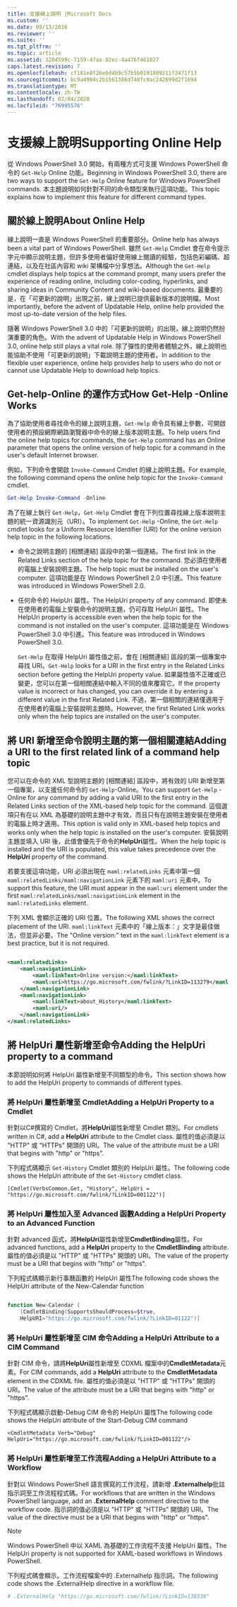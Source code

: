 ```yaml
---
title: 支援線上說明 |Microsoft Docs
ms.custom: ''
ms.date: 09/13/2016
ms.reviewer: ''
ms.suite: ''
ms.tgt_pltfrm: ''
ms.topic: article
ms.assetid: 3204599c-7159-47aa-82ec-4a476f461027
caps.latest.revision: 7
ms.openlocfilehash: cf181e8f26ebd4b9c57b5b0191809211f2471f13
ms.sourcegitcommit: bc9a4904c2b1561386d748fc9ac242699d2f1694
ms.translationtype: MT
ms.contentlocale: zh-TW
ms.lasthandoff: 02/04/2020
ms.locfileid: "76995576"
---
```

# <a name="supporting-online-help"></a><span data-ttu-id="92f34-102">支援線上說明</span><span class="sxs-lookup"><span data-stu-id="92f34-102">Supporting Online Help</span></span>

<span data-ttu-id="92f34-103">從 Windows PowerShell 3.0 開始，有兩種方式可支援 Windows PowerShell 命令的 `Get-Help` Online 功能。</span><span class="sxs-lookup"><span data-stu-id="92f34-103">Beginning in Windows PowerShell 3.0, there are two ways to support the `Get-Help` Online feature for Windows PowerShell commands.</span></span> <span data-ttu-id="92f34-104">本主題說明如何針對不同的命令類型來執行這項功能。</span><span class="sxs-lookup"><span data-stu-id="92f34-104">This topic explains how to implement this feature for different command types.</span></span>

## <a name="about-online-help"></a><span data-ttu-id="92f34-105">關於線上說明</span><span class="sxs-lookup"><span data-stu-id="92f34-105">About Online Help</span></span>

<span data-ttu-id="92f34-106">線上說明一直是 Windows PowerShell 的重要部分。</span><span class="sxs-lookup"><span data-stu-id="92f34-106">Online help has always been a vital part of Windows PowerShell.</span></span> <span data-ttu-id="92f34-107">雖然 `Get-Help` Cmdlet 會在命令提示字元中顯示說明主題，但許多使用者偏好使用線上閱讀的經驗，包括色彩編碼、超連結，以及在社區內容和 wiki 架構檔中分享想法。</span><span class="sxs-lookup"><span data-stu-id="92f34-107">Although the `Get-Help` cmdlet displays help topics at the command prompt, many users prefer the experience of reading online, including color-coding, hyperlinks, and sharing ideas in Community Content and wiki-based documents.</span></span> <span data-ttu-id="92f34-108">最重要的是，在「可更新的說明」出現之前，線上說明已提供最新版本的說明檔。</span><span class="sxs-lookup"><span data-stu-id="92f34-108">Most importantly, before the advent of Updatable Help, online help provided the most up-to-date version of the help files.</span></span>

<span data-ttu-id="92f34-109">隨著 Windows PowerShell 3.0 中的「可更新的說明」的出現，線上說明仍然扮演重要的角色。</span><span class="sxs-lookup"><span data-stu-id="92f34-109">With the advent of Updatable Help in Windows PowerShell 3.0, online help still plays a vital role.</span></span> <span data-ttu-id="92f34-110">除了彈性的使用者體驗之外，線上說明也能協助不使用「可更新的說明」下載說明主題的使用者。</span><span class="sxs-lookup"><span data-stu-id="92f34-110">In addition to the flexible user experience, online help provides help to users who do not or cannot use Updatable Help to download help topics.</span></span>

## <a name="how-get-help--online-works"></a><span data-ttu-id="92f34-111">Get-help-Online 的運作方式</span><span class="sxs-lookup"><span data-stu-id="92f34-111">How Get-Help -Online Works</span></span>

<span data-ttu-id="92f34-112">為了協助使用者尋找命令的線上說明主題，`Get-Help` 命令具有線上參數，可開啟使用者的預設網際網路瀏覽器中命令的線上版本說明主題。</span><span class="sxs-lookup"><span data-stu-id="92f34-112">To help users find the online help topics for commands, the `Get-Help` command has an Online parameter that opens the online version of help topic for a command in the user's default Internet browser.</span></span>

<span data-ttu-id="92f34-113">例如，下列命令會開啟 `Invoke-Command` Cmdlet 的線上說明主題。</span><span class="sxs-lookup"><span data-stu-id="92f34-113">For example, the following command opens the online help topic for the `Invoke-Command` cmdlet.</span></span>

```powershell
Get-Help Invoke-Command -Online
```

<span data-ttu-id="92f34-114">為了在線上執行 `Get-Help`，`Get-Help` Cmdlet 會在下列位置尋找線上版本說明主題的統一資源識別元（URI）。</span><span class="sxs-lookup"><span data-stu-id="92f34-114">To implement `Get-Help` -Online, the `Get-Help` cmdlet looks for a Uniform Resource Identifier (URI) for the online version help topic in the following locations.</span></span>

- <span data-ttu-id="92f34-115">命令之說明主題的 [相關連結] 區段中的第一個連結。</span><span class="sxs-lookup"><span data-stu-id="92f34-115">The first link in the Related Links section of the help topic for the command.</span></span> <span data-ttu-id="92f34-116">您必須在使用者的電腦上安裝說明主題。</span><span class="sxs-lookup"><span data-stu-id="92f34-116">The help topic must be installed on the user's computer.</span></span> <span data-ttu-id="92f34-117">這項功能是在 Windows PowerShell 2.0 中引進。</span><span class="sxs-lookup"><span data-stu-id="92f34-117">This feature was introduced in Windows PowerShell 2.0.</span></span>

- <span data-ttu-id="92f34-118">任何命令的 HelpUri 屬性。</span><span class="sxs-lookup"><span data-stu-id="92f34-118">The HelpUri property of any command.</span></span> <span data-ttu-id="92f34-119">即使未在使用者的電腦上安裝命令的說明主題，仍可存取 HelpUri 屬性。</span><span class="sxs-lookup"><span data-stu-id="92f34-119">The HelpUri property is accessible even when the help topic for the command is not installed on the user's computer.</span></span> <span data-ttu-id="92f34-120">這項功能是在 Windows PowerShell 3.0 中引進。</span><span class="sxs-lookup"><span data-stu-id="92f34-120">This feature was introduced in Windows PowerShell 3.0.</span></span>

  <span data-ttu-id="92f34-121">`Get-Help` 在取得 HelpUri 屬性值之前，會在 [相關連結] 區段的第一個專案中尋找 URI。</span><span class="sxs-lookup"><span data-stu-id="92f34-121">`Get-Help` looks for a URI in the first entry in the Related Links section before getting the HelpUri property value.</span></span> <span data-ttu-id="92f34-122">如果屬性值不正確或已變更，您可以在第一個相關連結中輸入不同的值來覆寫它。</span><span class="sxs-lookup"><span data-stu-id="92f34-122">If the property value is incorrect or has changed, you can override it by entering a different value in the first Related Link.</span></span> <span data-ttu-id="92f34-123">不過，第一個相關的連結僅適用于在使用者的電腦上安裝說明主題時。</span><span class="sxs-lookup"><span data-stu-id="92f34-123">However, the first Related Link works only when the help topics are installed on the user's computer.</span></span>

## <a name="adding-a-uri-to-the-first-related-link-of-a-command-help-topic"></a><span data-ttu-id="92f34-124">將 URI 新增至命令說明主題的第一個相關連結</span><span class="sxs-lookup"><span data-stu-id="92f34-124">Adding a URI to the first related link of a command help topic</span></span>

<span data-ttu-id="92f34-125">您可以在命令的 XML 型說明主題的 [相關連結] 區段中，將有效的 URI 新增至第一個專案，以支援任何命令的 `Get-Help`-Online。</span><span class="sxs-lookup"><span data-stu-id="92f34-125">You can support `Get-Help` -Online for any command by adding a valid URI to the first entry in the Related Links section of the XML-based help topic for the command.</span></span> <span data-ttu-id="92f34-126">這個選項只有在以 XML 為基礎的說明主題中才有效，而且只有在說明主題安裝在使用者的電腦上時才適用。</span><span class="sxs-lookup"><span data-stu-id="92f34-126">This option is valid only in XML-based help topics and works only when the help topic is installed on the user's computer.</span></span> <span data-ttu-id="92f34-127">安裝說明主題並填入 URI 後，此值會優先于命令的**HelpUri**屬性。</span><span class="sxs-lookup"><span data-stu-id="92f34-127">When the help topic is installed and the URI is populated, this value takes precedence over the **HelpUri** property of the command.</span></span>

<span data-ttu-id="92f34-128">若要支援這項功能，URI 必須出現在 `maml:relatedLinks` 元素中第一個 `maml:relatedLinks/maml:navigationLink` 元素下的 `maml:uri` 元素中。</span><span class="sxs-lookup"><span data-stu-id="92f34-128">To support this feature, the URI must appear in the `maml:uri` element under the first `maml:relatedLinks/maml:navigationLink` element in the `maml:relatedLinks` element.</span></span>

<span data-ttu-id="92f34-129">下列 XML 會顯示正確的 URI 位置。</span><span class="sxs-lookup"><span data-stu-id="92f34-129">The following XML shows the correct placement of the URI.</span></span> <span data-ttu-id="92f34-130">`maml:linkText` 元素中的「線上版本：」文字是最佳做法，但並非必要。</span><span class="sxs-lookup"><span data-stu-id="92f34-130">The "Online version:" text in the `maml:linkText` element is a best practice, but it is not required.</span></span>

```xml

<maml:relatedLinks>
    <maml:navigationLink>
        <maml:linkText>Online version:</maml:linkText>
        <maml:uri>https://go.microsoft.com/fwlink/?LinkID=113279</maml:uri>
    </maml:navigationLink>
    <maml:navigationLink>
        <maml:linkText>about_History</maml:linkText>
        <maml:uri/>
    </maml:navigationLink>
</maml:relatedLinks>
```

## <a name="adding-the-helpuri-property-to-a-command"></a><span data-ttu-id="92f34-131">將 HelpUri 屬性新增至命令</span><span class="sxs-lookup"><span data-stu-id="92f34-131">Adding the HelpUri property to a command</span></span>

<span data-ttu-id="92f34-132">本節說明如何將 HelpUri 屬性新增至不同類型的命令。</span><span class="sxs-lookup"><span data-stu-id="92f34-132">This section shows how to add the HelpUri property to commands of different types.</span></span>

### <a name="adding-a-helpuri-property-to-a-cmdlet"></a><span data-ttu-id="92f34-133">將 HelpUri 屬性新增至 Cmdlet</span><span class="sxs-lookup"><span data-stu-id="92f34-133">Adding a HelpUri Property to a Cmdlet</span></span>

<span data-ttu-id="92f34-134">針對以C#撰寫的 Cmdlet，將**HelpUri**屬性新增至 Cmdlet 類別。</span><span class="sxs-lookup"><span data-stu-id="92f34-134">For cmdlets written in C#, add a **HelpUri** attribute to the Cmdlet class.</span></span> <span data-ttu-id="92f34-135">屬性的值必須是以 "HTTP" 或 "HTTPs" 開頭的 URI。</span><span class="sxs-lookup"><span data-stu-id="92f34-135">The value of the attribute must be a URI that begins with "http" or "https".</span></span>

<span data-ttu-id="92f34-136">下列程式碼顯示 `Get-History` Cmdlet 類別的 HelpUri 屬性。</span><span class="sxs-lookup"><span data-stu-id="92f34-136">The following code shows the HelpUri attribute of the `Get-History` cmdlet class.</span></span>

```
[Cmdlet(VerbsCommon.Get, "History", HelpUri = "https://go.microsoft.com/fwlink/?LinkID=001122")]
```

### <a name="adding-a-helpuri-property-to-an-advanced-function"></a><span data-ttu-id="92f34-137">將 HelpUri 屬性加入至 Advanced 函數</span><span class="sxs-lookup"><span data-stu-id="92f34-137">Adding a HelpUri Property to an Advanced Function</span></span>

<span data-ttu-id="92f34-138">針對 advanced 函式，將**HelpUri**屬性新增至**CmdletBinding**屬性。</span><span class="sxs-lookup"><span data-stu-id="92f34-138">For advanced functions, add a **HelpUri** property to the **CmdletBinding** attribute.</span></span> <span data-ttu-id="92f34-139">屬性的值必須是以 "HTTP" 或 "HTTPs" 開頭的 URI。</span><span class="sxs-lookup"><span data-stu-id="92f34-139">The value of the property must be a URI that begins with "http" or "https".</span></span>

<span data-ttu-id="92f34-140">下列程式碼顯示新行事曆函數的 HelpUri 屬性</span><span class="sxs-lookup"><span data-stu-id="92f34-140">The following code shows the HelpUri attribute of the New-Calendar function</span></span>

```powershell

function New-Calendar {
    [CmdletBinding(SupportsShouldProcess=$true,
    HelpURI="https://go.microsoft.com/fwlink/?LinkID=01122")]
```

### <a name="adding-a-helpuri-attribute-to-a-cim-command"></a><span data-ttu-id="92f34-141">將 HelpUri 屬性新增至 CIM 命令</span><span class="sxs-lookup"><span data-stu-id="92f34-141">Adding a HelpUri Attribute to a CIM Command</span></span>

<span data-ttu-id="92f34-142">針對 CIM 命令，請將**HelpUri**屬性新增至 CDXML 檔案中的**CmdletMetadata**元素。</span><span class="sxs-lookup"><span data-stu-id="92f34-142">For CIM commands, add a **HelpUri** attribute to the **CmdletMetadata** element in the CDXML file.</span></span> <span data-ttu-id="92f34-143">屬性的值必須是以 "HTTP" 或 "HTTPs" 開頭的 URI。</span><span class="sxs-lookup"><span data-stu-id="92f34-143">The value of the attribute must be a URI that begins with "http" or "https".</span></span>

<span data-ttu-id="92f34-144">下列程式碼顯示啟動-Debug CIM 命令的 HelpUri 屬性</span><span class="sxs-lookup"><span data-stu-id="92f34-144">The following code shows the HelpUri attribute of the Start-Debug CIM command</span></span>

```
<CmdletMetadata Verb="Debug" HelpUri="https://go.microsoft.com/fwlink/?LinkID=001122"/>
```

### <a name="adding-a-helpuri-attribute-to-a-workflow"></a><span data-ttu-id="92f34-145">將 HelpUri 屬性新增至工作流程</span><span class="sxs-lookup"><span data-stu-id="92f34-145">Adding a HelpUri Attribute to a Workflow</span></span>

<span data-ttu-id="92f34-146">針對以 Windows PowerShell 語言撰寫的工作流程，請新增 **.Externalhelp**批註指示詞至工作流程程式碼。</span><span class="sxs-lookup"><span data-stu-id="92f34-146">For workflows that are written in the Windows PowerShell language, add an **.ExternalHelp** comment directive to the workflow code.</span></span> <span data-ttu-id="92f34-147">指示詞的值必須是以 "HTTP" 或 "HTTPs" 開頭的 URI。</span><span class="sxs-lookup"><span data-stu-id="92f34-147">The value of the directive must be a URI that begins with "http" or "https".</span></span>

> [!NOTE]
> <span data-ttu-id="92f34-148">Windows PowerShell 中以 XAML 為基礎的工作流程不支援 HelpUri 屬性。</span><span class="sxs-lookup"><span data-stu-id="92f34-148">The HelpUri property is not supported for XAML-based workflows in Windows PowerShell.</span></span>

<span data-ttu-id="92f34-149">下列程式碼會顯示。工作流程檔案中的 .Externalhelp 指示詞。</span><span class="sxs-lookup"><span data-stu-id="92f34-149">The following code shows the .ExternalHelp directive in a workflow file.</span></span>

```powershell
# .ExternalHelp "https://go.microsoft.com/fwlink/?LinkID=138338"
```